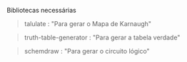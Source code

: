 Bibliotecas necessárias


> talulate : "Para gerar o Mapa de Karnaugh"

> truth-table-generator : "Para gerar a tabela verdade"

> schemdraw : "Para gerar o circuito lógico" 